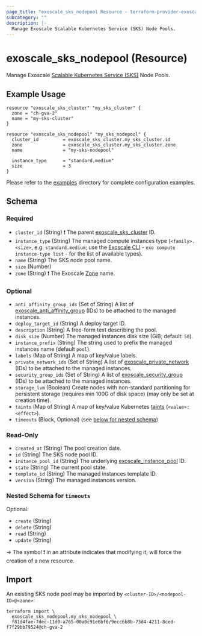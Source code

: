 ```yaml
---
page_title: "exoscale_sks_nodepool Resource - terraform-provider-exoscale"
subcategory: ""
description: |-
  Manage Exoscale Scalable Kubernetes Service (SKS) Node Pools.
---
```


# exoscale_sks_nodepool (Resource)

Manage Exoscale [Scalable Kubernetes Service (SKS)](https://community.exoscale.com/documentation/sks/) Node Pools.

## Example Usage

```hcl
resource "exoscale_sks_cluster" "my_sks_cluster" {
  zone = "ch-gva-2"
  name = "my-sks-cluster"
}

resource "exoscale_sks_nodepool" "my_sks_nodepool" {
  cluster_id         = exoscale_sks_cluster.my_sks_cluster.id
  zone               = exoscale_sks_cluster.my_sks_cluster.zone
  name               = "my-sks-nodepool"

  instance_type      = "standard.medium"
  size               = 3
}
```

Please refer to the [examples](https://github.com/exoscale/terraform-provider-exoscale/tree/master/examples/)
directory for complete configuration examples.

<!-- schema generated by tfplugindocs -->
## Schema

### Required

- `cluster_id` (String) ❗ The parent [exoscale_sks_cluster](./sks_cluster.md) ID.
- `instance_type` (String) The managed compute instances type (`<family>.<size>`, e.g. `standard.medium`; use the [Exoscale CLI](https://github.com/exoscale/cli/) - `exo compute instance-type list` - for the list of available types).
- `name` (String) The SKS node pool name.
- `size` (Number)
- `zone` (String) ❗ The Exoscale [Zone](https://www.exoscale.com/datacenters/) name.

### Optional

- `anti_affinity_group_ids` (Set of String) A list of [exoscale_anti_affinity_group](./anti_affinity_group.md) (IDs) to be attached to the managed instances.
- `deploy_target_id` (String) A deploy target ID.
- `description` (String) A free-form text describing the pool.
- `disk_size` (Number) The managed instances disk size (GiB; default: `50`).
- `instance_prefix` (String) The string used to prefix the managed instances name (default `pool`).
- `labels` (Map of String) A map of key/value labels.
- `private_network_ids` (Set of String) A list of [exoscale_private_network](./private_network.md) (IDs) to be attached to the managed instances.
- `security_group_ids` (Set of String) A list of [exoscale_security_group](./security_group.md) (IDs) to be attached to the managed instances.
- `storage_lvm` (Boolean) Create nodes with non-standard partitioning for persistent storage (requires min 100G of disk space) (may only be set at creation time).
- `taints` (Map of String) A map of key/value Kubernetes [taints](https://kubernetes.io/docs/concepts/scheduling-eviction/taint-and-toleration/) (`<value>:<effect>`).
- `timeouts` (Block, Optional) (see [below for nested schema](#nestedblock--timeouts))

### Read-Only

- `created_at` (String) The pool creation date.
- `id` (String) The SKS node pool ID.
- `instance_pool_id` (String) The underlying [exoscale_instance_pool](./instance_pool.md) ID.
- `state` (String) The current pool state.
- `template_id` (String) The managed instances template ID.
- `version` (String) The managed instances version.

<a id="nestedblock--timeouts"></a>
### Nested Schema for `timeouts`

Optional:

- `create` (String)
- `delete` (String)
- `read` (String)
- `update` (String)

-> The symbol ❗ in an attribute indicates that modifying it, will force the creation of a new resource.

## Import

An existing SKS node pool may be imported by `<cluster-ID>/<nodepool-ID>@<zone>`:

```shell
terraform import \
  exoscale_sks_nodepool.my_sks_nodepool \
  f81d4fae-7dec-11d0-a765-00a0c91e6bf6/9ecc6b8b-73d4-4211-8ced-f7f29bb79524@ch-gva-2
```
